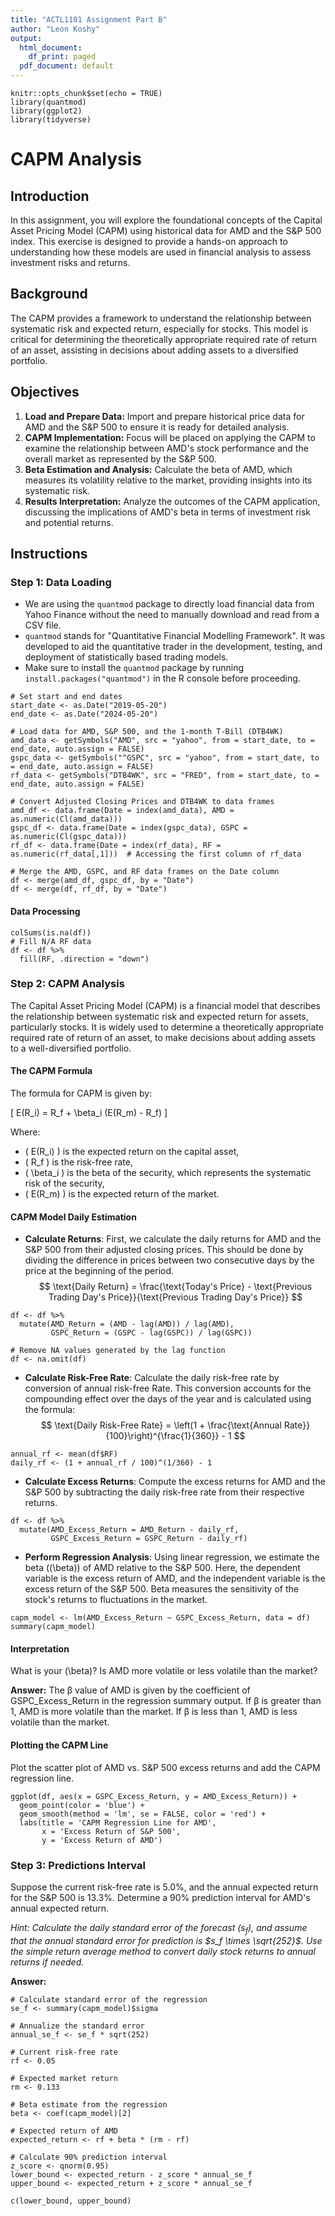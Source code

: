 ```yaml
---
title: "ACTL1101 Assignment Part B"
author: "Leon Koshy"
output:
  html_document:
    df_print: paged
  pdf_document: default
---
```


```{r setup, include=FALSE}
knitr::opts_chunk$set(echo = TRUE)
library(quantmod)
library(ggplot2)
library(tidyverse)
```

# CAPM Analysis

## Introduction

In this assignment, you will explore the foundational concepts of the Capital Asset Pricing Model (CAPM) using historical data for AMD and the S&P 500 index. This exercise is designed to provide a hands-on approach to understanding how these models are used in financial analysis to assess investment risks and returns.

## Background

The CAPM provides a framework to understand the relationship between systematic risk and expected return, especially for stocks. This model is critical for determining the theoretically appropriate required rate of return of an asset, assisting in decisions about adding assets to a diversified portfolio.

## Objectives

1. **Load and Prepare Data:** Import and prepare historical price data for AMD and the S&P 500 to ensure it is ready for detailed analysis.
2. **CAPM Implementation:** Focus will be placed on applying the CAPM to examine the relationship between AMD's stock performance and the overall market as represented by the S&P 500.
3. **Beta Estimation and Analysis:** Calculate the beta of AMD, which measures its volatility relative to the market, providing insights into its systematic risk.
4. **Results Interpretation:** Analyze the outcomes of the CAPM application, discussing the implications of AMD's beta in terms of investment risk and potential returns.

## Instructions

### Step 1: Data Loading

- We are using the `quantmod` package to directly load financial data from Yahoo Finance without the need to manually download and read from a CSV file.
- `quantmod` stands for "Quantitative Financial Modelling Framework". It was developed to aid the quantitative trader in the development, testing, and deployment of statistically based trading models.
- Make sure to install the `quantmod` package by running `install.packages("quantmod")` in the R console before proceeding.

```{r load-data}
# Set start and end dates
start_date <- as.Date("2019-05-20")
end_date <- as.Date("2024-05-20")

# Load data for AMD, S&P 500, and the 1-month T-Bill (DTB4WK)
amd_data <- getSymbols("AMD", src = "yahoo", from = start_date, to = end_date, auto.assign = FALSE)
gspc_data <- getSymbols("^GSPC", src = "yahoo", from = start_date, to = end_date, auto.assign = FALSE)
rf_data <- getSymbols("DTB4WK", src = "FRED", from = start_date, to = end_date, auto.assign = FALSE)

# Convert Adjusted Closing Prices and DTB4WK to data frames
amd_df <- data.frame(Date = index(amd_data), AMD = as.numeric(Cl(amd_data)))
gspc_df <- data.frame(Date = index(gspc_data), GSPC = as.numeric(Cl(gspc_data)))
rf_df <- data.frame(Date = index(rf_data), RF = as.numeric(rf_data[,1]))  # Accessing the first column of rf_data

# Merge the AMD, GSPC, and RF data frames on the Date column
df <- merge(amd_df, gspc_df, by = "Date")
df <- merge(df, rf_df, by = "Date")
```

#### Data Processing 
```{r data}
colSums(is.na(df))
# Fill N/A RF data
df <- df %>%
  fill(RF, .direction = "down") 
```

### Step 2: CAPM Analysis

The Capital Asset Pricing Model (CAPM) is a financial model that describes the relationship between systematic risk and expected return for assets, particularly stocks. It is widely used to determine a theoretically appropriate required rate of return of an asset, to make decisions about adding assets to a well-diversified portfolio.

#### The CAPM Formula
The formula for CAPM is given by:

\[ E(R_i) = R_f + \beta_i (E(R_m) - R_f) \]

Where:

- \( E(R_i) \) is the expected return on the capital asset,
- \( R_f \) is the risk-free rate,
- \( \beta_i \) is the beta of the security, which represents the systematic risk of the security,
- \( E(R_m) \) is the expected return of the market.



#### CAPM Model Daily Estimation

- **Calculate Returns**: First, we calculate the daily returns for AMD and the S&P 500 from their adjusted closing prices. This should be done by dividing the difference in prices between two consecutive days by the price at the beginning of the period.
$$
\text{Daily Return} = \frac{\text{Today's Price} - \text{Previous Trading Day's Price}}{\text{Previous Trading Day's Price}}
$$

```{r return}
df <- df %>%
  mutate(AMD_Return = (AMD - lag(AMD)) / lag(AMD),
         GSPC_Return = (GSPC - lag(GSPC)) / lag(GSPC))

# Remove NA values generated by the lag function
df <- na.omit(df)

```

- **Calculate Risk-Free Rate**: Calculate the daily risk-free rate by conversion of annual risk-free Rate. This conversion accounts for the compounding effect over the days of the year and is calculated using the formula:
$$
\text{Daily Risk-Free Rate} = \left(1 + \frac{\text{Annual Rate}}{100}\right)^{\frac{1}{360}} - 1
$$

```{r riskfree}
annual_rf <- mean(df$RF)
daily_rf <- (1 + annual_rf / 100)^(1/360) - 1

```


- **Calculate Excess Returns**: Compute the excess returns for AMD and the S&P 500 by subtracting the daily risk-free rate from their respective returns.

```{r excess return}
df <- df %>%
  mutate(AMD_Excess_Return = AMD_Return - daily_rf,
         GSPC_Excess_Return = GSPC_Return - daily_rf)

```


- **Perform Regression Analysis**: Using linear regression, we estimate the beta (\(\beta\)) of AMD relative to the S&P 500. Here, the dependent variable is the excess return of AMD, and the independent variable is the excess return of the S&P 500. Beta measures the sensitivity of the stock's returns to fluctuations in the market.

```{r lm}
capm_model <- lm(AMD_Excess_Return ~ GSPC_Excess_Return, data = df)
summary(capm_model)

```


#### Interpretation

What is your \(\beta\)? Is AMD more volatile or less volatile than the market?

**Answer:**
The β value of AMD is given by the coefficient of GSPC_Excess_Return in the regression summary output. If β is greater than 1, AMD is more volatile than the market. If β is less than 1, AMD is less volatile than the market.

#### Plotting the CAPM Line
Plot the scatter plot of AMD vs. S&P 500 excess returns and add the CAPM regression line.

```{r plot}
ggplot(df, aes(x = GSPC_Excess_Return, y = AMD_Excess_Return)) +
  geom_point(color = 'blue') +
  geom_smooth(method = 'lm', se = FALSE, color = 'red') +
  labs(title = 'CAPM Regression Line for AMD',
       x = 'Excess Return of S&P 500',
       y = 'Excess Return of AMD')

```

### Step 3: Predictions Interval
Suppose the current risk-free rate is 5.0%, and the annual expected return for the S&P 500 is 13.3%. Determine a 90% prediction interval for AMD's annual expected return.

*Hint: Calculate the daily standard error of the forecast ($s_f$), and assume that the annual standard error for prediction is $s_f \times \sqrt{252}$. Use the simple return average method to convert daily stock returns to annual returns if needed.*


**Answer:**

```{r pi}
# Calculate standard error of the regression
se_f <- summary(capm_model)$sigma

# Annualize the standard error
annual_se_f <- se_f * sqrt(252)

# Current risk-free rate
rf <- 0.05

# Expected market return
rm <- 0.133

# Beta estimate from the regression
beta <- coef(capm_model)[2]

# Expected return of AMD
expected_return <- rf + beta * (rm - rf)

# Calculate 90% prediction interval
z_score <- qnorm(0.95)
lower_bound <- expected_return - z_score * annual_se_f
upper_bound <- expected_return + z_score * annual_se_f

c(lower_bound, upper_bound)

```

